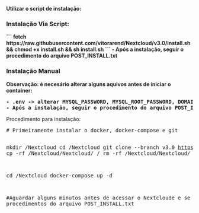 <b>

Utilizar o script de instalação:

<h3>
Instalação Via Script:
</h3>
  ```
    fetch https://raw.githubusercontent.com/vitorarend/Nextcloud/v3.0/install.sh && chmod +x install.sh && sh install.sh
  ```
- Após a instalação, seguir o procedimento do arquivo POST_INSTALL.txt
<h3>
Instalação Manual
</h3
<h4>
Observação: é necesário alterar alguns aquivos antes de iniciar o container:
 </h4>
  <pre>
- .env -> alterar MYSQL_PASSWORD, MYSQL_ROOT_PASSWORD, DOMAIN_NAME, OVERWRITEHOST, domain
- Após a instalação, seguir o procedimento do arquivo POST_INSTALL.txt
</pre>
    
</b>
Procedimento para instalação:
<pre>
# Primeiramente instalar o docker, docker-compose e git

mkdir /Nextcloud
cd /Nextcloud
git clone --branch v3.0 https://github.com/vitorarend/Nextcloud.git
cp -rf /Nextcloud/Nextcloud/ /
rm -rf /Nextcloud/Nextcloud/

cd /Nextcloud
docker-compose up -d

#Aguardar alguns minutos antes de acessar o Nextcloude e se guir os procedimentos do arquivo POST_INSTALL.txt
</pre>
